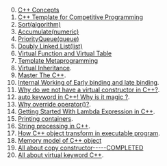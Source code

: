 0. [C++ Concepts](https://github.com/VisheshPatel/CPP_Templates/blob/master/C%2B%2B%20Concepts.md)
1. [C++ Template for Competitive Programming](https://github.com/VisheshPatel/CPP_Templates/blob/master/C%2B%2B%20Template%20for%20Competitive%20Programming.cpp)
2. [Sort(algorithm)](https://github.com/VisheshPatel/CPP_Templates/blob/master/sort(algorithm).cpp)
3. [Accumulate(numeric)](https://github.com/VisheshPatel/CPP_Templates/blob/master/accumulate.cpp)
4. [PriorityQueue(queue)](https://github.com/VisheshPatel/CPP_Templates/blob/master/PriorityQueue.cpp)
5. [Doubly Linked List(list)](https://github.com/VisheshPatel/CPP_Templates/blob/master/list.cpp)
6. [Virtual Function and Virtual Table](https://github.com/VisheshPatel/CPP_Templates/blob/master/Virtual%20Function%20and%20Virtual%20Table.md)
7. [Template Metaprogramming](https://www.codeproject.com/Articles/3743/A-gentle-introduction-to-Template-Metaprogramming)
8. [Virtual Inheritance](http://www.cprogramming.com/tutorial/virtual_inheritance.html).
9. [Master The C++](https://github.com/VisheshPatel/CPP_Templates/blob/master/Master%20The%20C%2B%2B.md).
10. [Internal Working of Early binding and late binding](http://www.learncpp.com/cpp-tutorial/124-early-binding-and-late-binding/).
11. [Why do we not have a virtual constructor in C++?](http://stackoverflow.com/questions/733360/why-do-we-not-have-a-virtual-constructor-in-c/733382#733382).
12. [auto keyword in C++! Why is it magic ?](http://stackoverflow.com/questions/7576953/c-auto-keyword-why-is-it-magic/7577088#7577088).
13. [Why override operator()?](https://stackoverflow.com/questions/317450/why-override-operator).
14. [Getting Started With Lambda Expression in C++](https://github.com/VisheshPatel/CPP_Templates/blob/master/Getting%20Started%20With%20Lambda%20Expression%20in%20C%2B%2B.md).
15. [Printing containers](https://github.com/VisheshPatel/CPP_Templates/blob/master/Printing%20containers.md).
16. [String processing in C++](https://github.com/VisheshPatel/CPP_Templates/blob/master/String%20processing%20in%20C++.md).
17. [How C++ object transform in executable program](https://github.com/VisheshPatel/CPP_Templates/blob/master/How%20C++%20object%20transform%20in%20executable%20program.md).
18. [Memory model of C++ object](https://github.com/VisheshPatel/CPP_Templates/blob/master/Memory%20model%20of%20C++%20object.md)
19. [All about copy constructor-----COMPLETED](https://github.com/VisheshPatel/CPP_Templates/blob/master/All%20about%20copy%20constructor.md)
19. [All about virtual keyword C++]().
